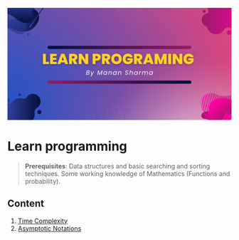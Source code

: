 ![Learn Programming](./Assets/Learn%20PROGRAMING.png)
# Learn programming

> **Prerequisites**: Data structures and basic searching and sorting techniques. Some working knowledge of Mathematics (Functions and probability).  

## Content
1. [Time Complexity](./Notes/TimeComplexity.md)
2. [Asymptotic Notations](./Notes/AsymptoticNotations.md)